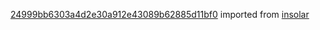 [24999bb6303a4d2e30a912e43089b62885d11bf0](https://github.com/insolar/insolar/commit/24999bb6303a4d2e30a912e43089b62885d11bf0) imported from [insolar](https://github.com/insolar/insolar)
